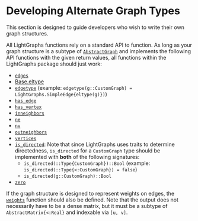 # Developing Alternate Graph Types

This section is designed to guide developers who wish to write their own graph structures.

All LightGraphs functions rely on a standard API to function. As long as your graph structure is a subtype of
[`AbstractGraph`](@ref) and implements the following API functions with the given return values, all functions
within the LightGraphs package should just work:

- [`edges`](@ref)
- [Base.eltype](https://docs.julialang.org/en/v1/stdlib/collections/#Base.eltype)
- [`edgetype`](@ref) (example: `edgetype(g::CustomGraph) = LightGraphs.SimpleEdge{eltype(g)})`)
- [`has_edge`](@ref)
- [`has_vertex`](@ref)
- [`inneighbors`](@ref)
- [`ne`](@ref)
- [`nv`](@ref)
- [`outneighbors`](@ref)
- [`vertices`](@ref)
- [`is_directed`](@ref): Note that since LightGraphs uses traits to determine directedness, `is_directed` for a `CustomGraph` type
should be implemented with **both** of the following signatures:
  - `is_directed(::Type{CustomGraph})::Bool` (example: `is_directed(::Type{<:CustomGraph}) = false`)
  - `is_directed(g::CustomGraph)::Bool`
- [`zero`](@ref)

If the graph structure is designed to represent weights on edges, the [`weights`](@ref) function should also be defined.
Note that the output does not necessarily have to be a dense matrix, but it must be a subtype of `AbstractMatrix{<:Real}` and indexable via `[u, v]`.
